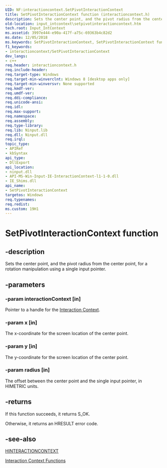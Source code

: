 ```yaml
---
UID: NF:interactioncontext.SetPivotInteractionContext
title: SetPivotInteractionContext function (interactioncontext.h)
description: Sets the center point, and the pivot radius from the center point, for a rotation manipulation using a single input pointer.
old-location: input_intcontext\setpivotinteractioncontext.htm
tech.root: Input_IntContext
ms.assetid: 3997e444-e90a-417f-a75c-69363b4c82d2
ms.date: 12/05/2018
ms.keywords: SetPivotInteractionContext, SetPivotInteractionContext function, input_intcontext.setpivotinteractioncontext, interactioncontext.setpivotinteractioncontext, interactioncontext/SetPivotInteractionContext
f1_keywords:
- interactioncontext/SetPivotInteractionContext
dev_langs:
- c++
req.header: interactioncontext.h
req.include-header: 
req.target-type: Windows
req.target-min-winverclnt: Windows 8 [desktop apps only]
req.target-min-winversvr: None supported
req.kmdf-ver: 
req.umdf-ver: 
req.ddi-compliance: 
req.unicode-ansi: 
req.idl: 
req.max-support: 
req.namespace: 
req.assembly: 
req.type-library: 
req.lib: Ninput.lib
req.dll: Ninput.dll
req.irql: 
topic_type:
- APIRef
- kbSyntax
api_type:
- DllExport
api_location:
- ninput.dll
- API-MS-Win-Input-IE-InteractionContext-l1-1-0.dll
- IE_Shims.dll
api_name:
- SetPivotInteractionContext
targetos: Windows
req.typenames: 
req.redist: 
ms.custom: 19H1
---
```


# SetPivotInteractionContext function


## -description


Sets the center point, and the pivot radius from the center point, for a rotation manipulation using a single input pointer. 


## -parameters




### -param interactionContext [in]

Pointer to a handle for the <a href="https://docs.microsoft.com/previous-versions/windows/desktop/input_intcontext/interaction-context-portal">Interaction Context</a>.


### -param x [in]

The x-coordinate for the screen location of the center point.


### -param y [in]

The y-coordinate for the screen location of the center point.


### -param radius [in]

The offset between the center point and the single input pointer, in HIMETRIC units.


## -returns



If this function succeeds, it returns S_OK.
 
Otherwise, it returns an HRESULT error code.




## -see-also




<a href="https://docs.microsoft.com/previous-versions/windows/desktop/input_intcontext/hinteractioncontext">HINTERACTIONCONTEXT</a>



<a href="https://docs.microsoft.com/previous-versions/windows/desktop/input_intcontext/functions">Interaction Context Functions</a>
 

 

